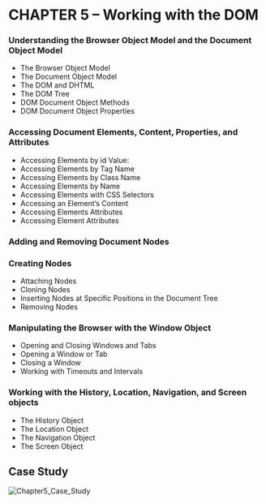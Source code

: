 # CHAPTER 5 – Working with the DOM
### Understanding the Browser Object Model and the Document Object Model
* The Browser Object Model
* The Document Object Model
* The DOM and DHTML
* The DOM Tree
* DOM Document Object Methods
* DOM Document Object Properties
### Accessing Document Elements, Content, Properties, and Attributes
* Accessing Elements by id Value:
* Accessing Elements by Tag Name
* Accessing Elements by Class Name
* Accessing Elements by Name
* Accessing Elements with CSS Selectors
* Accessing an Element’s Content
* Accessing Elements Attributes
* Accessing Element Attributes
### Adding and Removing Document Nodes
### Creating Nodes
* Attaching Nodes
* Cloning Nodes
* Inserting Nodes at Specific Positions in the Document Tree
* Removing Nodes
### Manipulating the Browser with the Window Object
* Opening and Closing Windows and Tabs
* Opening a Window or Tab
* Closing a Window
* Working with Timeouts and Intervals
### Working with the History, Location, Navigation, and Screen objects
* The History Object
* The Location Object
* The Navigation Object
* The Screen Object

## Case Study
![Chapter5_Case_Study](../Case_Study/images/chapter-5.png)
